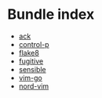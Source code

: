 Bundle index
============

* [ack](https://github.com/mileszs/ack.vim)
* [control-p](https://github.com/kien/ctrlp.vim)
* [flake8](https://github.com/nvie/vim-flake8)
* [fugitive](https://github.com/tpope/vim-fugitive)
* [sensible](https://github.com/tpope/vim-sensible)
* [vim-go](https://github.com/fatih/vim-go)
* [nord-vim](https://github.com/arcticicestudio/nord-vim)
